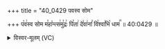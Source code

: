 +++
title = "40_0429 पवस्व सोम"

+++
प꣡व꣢स्व सोम म꣣हा꣡न्त्स꣢मु꣣द्रः꣢ पि꣣ता꣢ दे꣣वा꣢नां꣣ वि꣢श्वा꣣भि꣡ धाम꣢꣯ ॥ 40:0429 ॥

<details><summary>विस्वर-मूलम् (VC)</summary>

पवस्व सोम महान्त्समुद्रः पिता देवानां विश्वाभि धाम ॥४२९॥
</details>